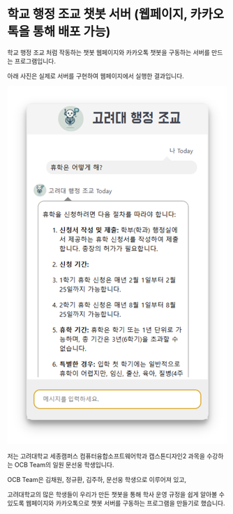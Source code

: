 # 학교 행정 조교 챗봇 서버 (웹페이지, 카카오톡을 통해 배포 가능)
학교 행정 조교 처럼 작동하는 챗봇 웹페이지와 카카오톡 챗봇을 구동하는 서버를 만드는 프로그램입니다.

아래 사진은 실제로 서버를 구현하여 웹페이지에서 실행한 결과입니다.

![웹 페이지 화면](photos_for_README/webpage_screenshot.png)

저는 고려대학교 세종캠퍼스 컴퓨터융합소프트웨어학과 캡스톤디자인2 과목을 수강하는 OCB Team의 일원 문선웅 학생입니다.

OCB Team은 김채원, 정규환, 김주하, 문선웅 학생으로 이루어져 있고,

고려대학교의 많은 학생들이 우리가 만든 챗봇을 통해 학사 운영 규정을 쉽게 알아볼 수 있도록 웹페이지와 카카오톡으로 챗봇 서버를 구동하는 프로그램을 만들기로 했습니다.

